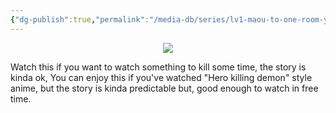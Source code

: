 ```yaml
---
{"dg-publish":true,"permalink":"/media-db/series/lv1-maou-to-one-room-yuusha-2023/","title":"Lv1 Maou to One Room Yuusha","tags":["mediaDB/tv/series"],"noteIcon":"1"}
---
```


<center><img src="https://cdn.myanimelist.net/images/anime/1879/136721.jpg"></center>

Watch this if you want to watch something to kill some time, the story is kinda ok, You can enjoy this if you've watched "Hero killing demon" style anime, but the story is kinda predictable but, good enough to watch in free time.
